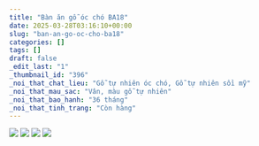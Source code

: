 ```yaml
---
title: "Bàn ăn gỗ óc chó BA18"
date: 2025-03-28T03:16:10+00:00
slug: "ban-an-go-oc-cho-ba18"
categories: []
tags: []
draft: false
_edit_last: "1"
_thumbnail_id: "396"
_noi_that_chat_lieu: "Gỗ tự nhiên óc chó, Gỗ tự nhiên sồi mỹ"
_noi_that_mau_sac: "Vân, màu gỗ tự nhiên"
_noi_that_bao_hanh: "36 tháng"
_noi_that_tinh_trang: "Còn hàng"
---
```

![](https://romax.vn/wp-content/uploads/2025/03/ban-an-go-oc-cho-ba18-1-1280x854.webp) ![](https://romax.vn/wp-content/uploads/2025/03/ban-an-go-oc-cho-ba18-2-1280x854.webp) ![](https://romax.vn/wp-content/uploads/2025/03/ban-an-go-oc-cho-ba18-3-1280x854.webp) ![](https://romax.vn/wp-content/uploads/2025/03/ban-an-go-oc-cho-ba18-4-1280x854.webp)